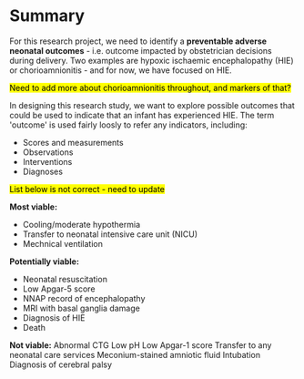 # Summary

For this research project, we need to identify a **preventable adverse neonatal outcomes** - i.e. outcome impacted by obstetrician decisions during delivery. Two examples are hypoxic ischaemic encephalopathy (HIE) or chorioamnionitis - and for now, we have focused on HIE.

<mark>Need to add more about chorioamnionitis throughout, and markers of that?</mark>

In designing this research study, we want to explore possible outcomes that could be used to indicate that an infant has experienced HIE. The term 'outcome' is used fairly loosly to refer any indicators, including:
* Scores and measurements
* Observations
* Interventions
* Diagnoses

<mark>List below is not correct - need to update</mark>

**Most viable:**
* Cooling/moderate hypothermia
* Transfer to neonatal intensive care unit (NICU)
* Mechnical ventilation

**Potentially viable:**
* Neonatal resuscitation
* Low Apgar-5 score
* NNAP record of encephalopathy
* MRI with basal ganglia damage
* Diagnosis of HIE
* Death

**Not viable:**
Abnormal CTG
Low pH
Low Apgar-1 score
Transfer to any neonatal care services
Meconium-stained amniotic fluid
Intubation
Diagnosis of cerebral palsy